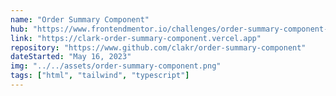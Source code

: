```yaml
---
name: "Order Summary Component"
hub: "https://www.frontendmentor.io/challenges/order-summary-component-QlPmajDUj"
link: "https://clark-order-summary-component.vercel.app"
repository: "https://www.github.com/clakr/order-summary-component"
dateStarted: "May 16, 2023"
img: "../../assets/order-summary-component.png"
tags: ["html", "tailwind", "typescript"]
---
```


